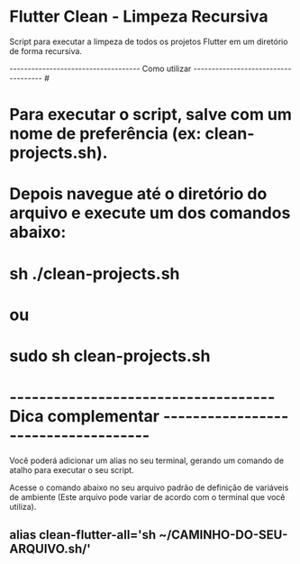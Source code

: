 # Flutter Clean - Limpeza Recursiva

Script para executar a limpeza de todos os projetos Flutter em um diretório de forma recursiva.

------------------------------------ Como utilizar ------------------------------------ #

# Para executar o script, salve com um nome de preferência (ex: clean-projects.sh).
# Depois navegue até o diretório do arquivo e execute um dos comandos abaixo:

# sh ./clean-projects.sh
# ou
# sudo sh clean-projects.sh


# ------------------------------------ Dica complementar ------------------------------------ #
Você poderá adicionar um alias no seu terminal, gerando um comando de atalho para executar o seu script.

Acesse o comando abaixo no seu arquivo padrão de definição de variáveis de ambiente (Este arquivo pode variar de acordo com o terminal que você utiliza).

## alias clean-flutter-all='sh ~/CAMINHO-DO-SEU-ARQUIVO.sh/'

